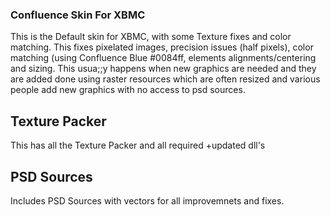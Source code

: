 ### Confluence Skin For XBMC

This is the Default skin for XBMC, with some Texture fixes and color matching.
This fixes pixelated images, precision issues (half pixels), color matching (using Confluence Blue #0084ff, elements alignments/centering and sizing.
This usua;;y happens when new graphics are needed and they are added done using raster resources which are often resized and various people add new graphics with no access to psd sources.

## Texture Packer

This has all the Texture Packer and all required +updated dll's

## PSD Sources

Includes PSD Sources with vectors for all improvemnets and fixes.
